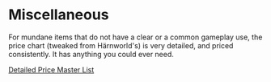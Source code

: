 # Miscellaneous

For mundane items that do not have a clear or a common gameplay use, the price chart (tweaked from Härnworld's) is very detailed, and priced consistently. It has anything you could ever need.

[Detailed Price Master List](../../Economy/Detailed%20Prices/Detailed%20Price%20Master%20List.md)